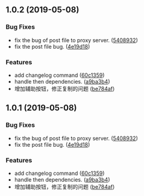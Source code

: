 ## 1.0.2 (2019-05-08)


### Bug Fixes

* fix the bug of post file to proxy server. ([5408932](https://github.com/shushanfx/api-mock/commit/5408932))
* fix the post file bug. ([4e19d18](https://github.com/shushanfx/api-mock/commit/4e19d18))


### Features

* add changelog command ([60c1359](https://github.com/shushanfx/api-mock/commit/60c1359))
* handle then dependencies. ([a9ba3b4](https://github.com/shushanfx/api-mock/commit/a9ba3b4))
* 增加辅助按钮，修正复制的问题 ([be784af](https://github.com/shushanfx/api-mock/commit/be784af))



## 1.0.1 (2019-05-08)

### Bug Fixes

- fix the bug of post file to proxy server. ([5408932](https://github.com/shushanfx/api-mock/commit/5408932))
- fix the post file bug. ([4e19d18](https://github.com/shushanfx/api-mock/commit/4e19d18))

### Features

- add changelog command ([60c1359](https://github.com/shushanfx/api-mock/commit/60c1359))
- handle then dependencies. ([a9ba3b4](https://github.com/shushanfx/api-mock/commit/a9ba3b4))
- 增加辅助按钮，修正复制的问题 ([be784af](https://github.com/shushanfx/api-mock/commit/be784af))
